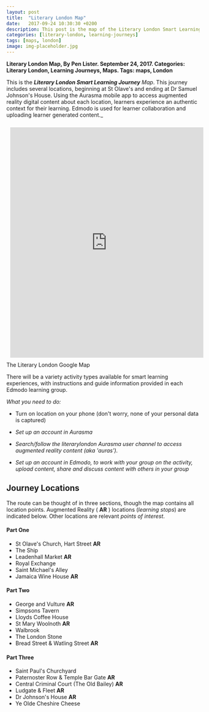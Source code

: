 ```yaml
---
layout: post
title:  "Literary London Map"
date:   2017-09-24 10:30:30 +0200
description: This post is the map of the Literary London Smart Learning Journey 
categories: [literary-london, learning-journeys]
tags: [maps, london]
image: img-placeholder.jpg
---
```


**Literary London Map, By Pen Lister. September 24, 2017. Categories: Literary London, Learning Journeys, Maps. Tags: maps, London**


This is the _**Literary London Smart Learning Journey** Map_. This journey includes several locations, beginning at St Olave's and ending at Dr Samuel Johnson's House. Using the Aurasma mobile app to access augmented reality digital content about each location, learners experience an authentic context for their learning. Edmodo is used for learner collaboration and uploading learner generated content._

<iframe src="https://www.google.com/maps/d/embed?mid=1x-qj2l1P2rzEX5NHq3Wk2UXy0p0&z=15" width="100%" height="600px" align="left" frameborder="0" marginwidth="0" marginheight="0" scrolling="no" style="border:none; padding:10px;"></iframe>

The Literary London Google Map

There will be a variety activity types available for smart learning experiences, with instructions and guide information provided in each Edmodo learning group.

_What you need to do:_

- Turn on location on your phone (don't worry, none of your personal data is captured)
- _Set up an account in Aurasma_
- _Search/follow the literarylondon Aurasma user channel to access augmented reality content (aka 'auras')._

- _Set up an account in Edmodo, to work with your group on the activity, upload content, share and discuss content with others in your group_

## **Journey Locations**

The route can be thought of in three sections, though the map contains all location points. Augmented Reality ( **AR** ) locations (_learning stops_) are indicated below. Other locations are relevant _points of interest_.

#### **Part One**

- St Olave's Church, Hart Street **AR**
- The Ship
- Leadenhall Market **AR**
- Royal Exchange
- Saint Michael's Alley
- Jamaica Wine House **AR**

#### **Part Two**

- George and Vulture **AR**
- Simpsons Tavern
- Lloyds Coffee House
- St Mary Woolnoth **AR**
- Walbrook
- The London Stone
- Bread Street & Watling Street **AR**

#### **Part Three**

- Saint Paul's Churchyard
- Paternoster Row & Temple Bar Gate **AR**
- Central Criminal Court (The Old Bailey) **AR**
- Ludgate & Fleet **AR**
- Dr Johnson's House **AR**
- Ye Olde Cheshire Cheese
